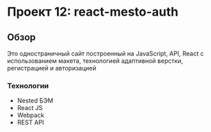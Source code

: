 # Проект 12: react-mesto-auth
## Обзор
Это одностраничный сайт построенный на JavaScript, API, React с использованием макета, технологией адаптивной верстки, регистрацией и авторизацией 

### Технологии

* Nested БЭМ
* React JS
* Webpack
* REST API
